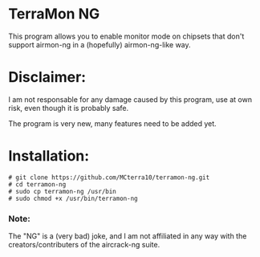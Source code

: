 # TerraMon NG
This program allows you to enable monitor mode on chipsets that don't support airmon-ng in a (hopefully) airmon-ng-like way.

# Disclaimer:
I am not responsable for any damage caused by this program, use at own risk, even though it is probably safe.

The program is very new, many features need to be added yet.

# Installation:
```
# git clone https://github.com/MCterra10/terramon-ng.git
# cd terramon-ng
# sudo cp terramon-ng /usr/bin
# sudo chmod +x /usr/bin/terramon-ng
```

### Note:
The "NG" is a (very bad) joke, and I am not affiliated in any way with the creators/contributers of the aircrack-ng suite.
